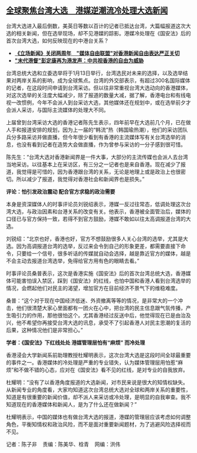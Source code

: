 <!--1704728760000-->
[全球聚焦台湾大选　港媒逆潮流冷处理大选新闻](https://www.rfa.org/mandarin/yataibaodao/gangtai/ec-01082024103226.html)
------

<p><span style="font-weight: 400;">台湾大选进入最后倒数，美英日等数以百计的记者已抵达台湾，大篇幅报道这次大选的相关新闻，但在选举现场，却不见港媒的踪影。港媒冷处理在《国安法》后的首次台湾大选，如何反映现在的中港台关系？</span></p><ul><li><a href="https://www.rfa.org/mandarin/Xinwen/2-12292023124048.html"><strong>《立场新闻》关闭两周年　"媒体自由联盟"对香港新闻自由表达严正关切</strong></a></li><li><strong><a href="https://www.rfa.org/mandarin/yataibaodao/gangtai/al-09272023134445.html">"末代港督"彭定康再为港发声：中共视香港的自由为威胁</a></strong></li></ul><p><span style="font-weight: 400;">台湾总统大选和立委选举将于1月13日举行，台湾选民对未来的选择，以及选举结果对两岸关系的影响，成为全球焦点。台湾的外交部表示，有超过300名国际媒体的记者，在这段时间申请到台湾采访。但以往非常重视台湾大选动向的香港媒体，对这次选举的关注度大幅减少，除了报道的数量大减，据了解，香港电台和有线电视一改惯例，今年不会派人到台采访大选，其他媒体还在规划中，或在选举前夕才会派人采访，与国际主流媒体的处理大不同。</span></p><p><span style="font-weight: 400;">上届曾到台湾采访大选的香港记者陈先生表示，四年前早在大选前几个月，已在做人手和报道安排的规划，因为上一届的“韩流”热（韩国瑜热潮），他们的采访团队兵分多路采访并做直播，但今年很少看到有香港的主流媒体写有关台湾选举的消息，也没有看到记者在造势大会做直播，作为曾参与采访的一分子感到很可惜。</span></p><p><span style="font-weight: 400;">陈先生：“台湾大选对香港新闻界是一件大事，大部分的主流传媒也会派人去台湾当地采访。以往基本上在采访区，有三分之一记者也是来自香港。现在减少了报道，我觉得是可惜的，因为香港跟台湾的关系，无论是地理上或是政治上也很密切。所以减少了报道，我觉得对香港社会和新闻界也是损失。” </span></p><p><b>评论：怕引发政治震动 配合官方求稳的政治需要</b></p><p><span style="font-weight: 400;">本身是资深媒体人的时事评论员刘锐绍表示，港媒一反过往常态，低调处理这次台湾大选，与政治因素和台港关系的改变有关。他表示，香港被全面管治后，媒体的口径已与官方保持一致，若得不到官方鼓励，港媒不敢如以往太高调报道台湾的大选。</span></p><p><span style="font-weight: 400;">刘锐绍：“北京也好，香港也好，官方不想鼓励很多人关心台湾的选举，尤其是大选。因为高调报道台湾的选举，反过来会令到自己的形象更差，都需要直接下命令，只要给一个信号，很多听话的传媒就自动会选择，越是靠近官方的媒体，越是不会主动去报道台湾选举，免得给官方用有色的眼睛去看。” </span></p><p><span style="font-weight: 400;">时事评论员桑普表示，这次是香港实施《国安法》后的首次台湾总统大选，香港媒体可能害怕误入禁区，踩到《国安法》的红线，也怕中国和香港人看到台湾选举的情况，会燃起他们对民主的渴望，增加官方在目前经济不景气下的维稳难度。</span></p><p><span style="font-weight: 400;">桑普：“这个对于现在中国经济低迷、外资撤离等等的情况，是非常大的一个冲击，他们很清楚大家心里面都有一团火在心中，把台湾的民主信息跟气氛传播，产生吸引力的作用，那他很怕这个。尤其香港经过反送中后，他觉得现在已是由治及兴，他不希望你再接受台湾大选的讯息，承受不了引起香港人对民主思潮的复活的后果，这种情况他们是非常担心。” </span></p><p><b>学者：《国安法》下红线处处 港媒管理层怕有“麻烦” 而冷处理</b></p><p><span style="font-weight: 400;">香港浸会大学新闻系前助理教授杜耀明表示，这次台湾大选是这段时间全球最重要的事件之一。香港媒体的冷处理是严重的专业错失，认为媒体管理层用怕惹“麻烦”和不做不错的心态，应对在《国安法》看不见的红线，是对专业的自我放弃。</span></p><p><span style="font-weight: 400;">杜耀明：“没有了以香港角度报道的大选新闻，对市民来说是很大的知情权缺失。从新闻专业的角度看，大家均知道这次台湾总统大选对全球和两岸关系的重要性，知道是有很重要的新闻价值，却不派人来采访或冷处理，是明显的自我审查。我不知道现在的香港媒体和新闻人，是为了什么还在做新闻？”</span></p><p><span style="font-weight: 400;">杜耀明表示，中国的媒体也有做台湾大选的报道，港媒的管理层应该考虑如何调整角色，平衡知情权和政治风险，而不是面对重要新闻题材，为了逃避风险选择视而不见。</span></p><p><span style="font-weight: 400;">记者：陈子非    责编：陈美华、梒青    网编：洪伟<br/></span></p>
